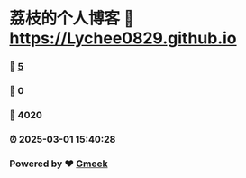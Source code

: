 # 荔枝的个人博客 :link: https://Lychee0829.github.io 
### :page_facing_up: [5](https://Lychee0829.github.io/tag.html) 
### :speech_balloon: 0 
### :hibiscus: 4020 
### :alarm_clock: 2025-03-01 15:40:28 
### Powered by :heart: [Gmeek](https://github.com/Meekdai/Gmeek)
